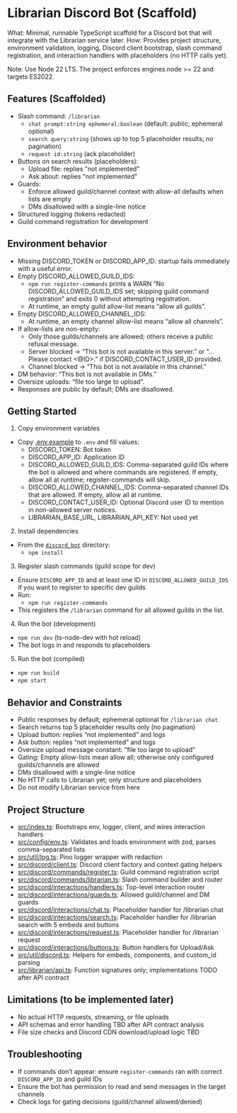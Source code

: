 # Librarian Discord Bot (Scaffold)

What: Minimal, runnable TypeScript scaffold for a Discord bot that will integrate with the Librarian service later.
How: Provides project structure, environment validation, logging, Discord client bootstrap, slash command registration, and interaction handlers with placeholders (no HTTP calls yet).

Note: Use Node 22 LTS. The project enforces engines.node >= 22 and targets ES2022.

## Features (Scaffolded)
- Slash command: `/librarian`
  - `chat prompt:string ephemeral:boolean` (default: public; ephemeral optional)
  - `search query:string` (shows up to top 5 placeholder results; no pagination)
  - `request id:string` (ack placeholder)
- Buttons on search results (placeholders):
  - Upload file: replies "not implemented"
  - Ask about: replies "not implemented"
- Guards:
  - Enforce allowed guild/channel context with allow-all defaults when lists are empty
  - DMs disallowed with a single-line notice
- Structured logging (tokens redacted)
- Guild command registration for development

## Environment behavior

- Missing DISCORD_TOKEN or DISCORD_APP_ID: startup fails immediately with a useful error.
- Empty DISCORD_ALLOWED_GUILD_IDS:
  - `npm run register-commands` prints a WARN “No DISCORD_ALLOWED_GUILD_IDS set; skipping guild command registration” and exits 0 without attempting registration.
  - At runtime, an empty guild allow-list means “allow all guilds”.
- Empty DISCORD_ALLOWED_CHANNEL_IDS:
  - At runtime, an empty channel allow-list means “allow all channels”.
- If allow-lists are non-empty:
  - Only those guilds/channels are allowed; others receive a public refusal message.
  - Server blocked → “This bot is not available in this server.” or “… Please contact <@ID>.” if DISCORD_CONTACT_USER_ID provided.
  - Channel blocked → “This bot is not available in this channel.”
- DM behavior: “This bot is not available in DMs.”
- Oversize uploads: “file too large to upload”.
- Responses are public by default; DMs are disallowed.

## Getting Started

1) Copy environment variables
- Copy [.env.example](./.env.example) to `.env` and fill values:
  - DISCORD_TOKEN: Bot token
  - DISCORD_APP_ID: Application ID
  - DISCORD_ALLOWED_GUILD_IDS: Comma-separated guild IDs where the bot is allowed and where commands are registered. If empty, allow all at runtime; register-commands will skip.
  - DISCORD_ALLOWED_CHANNEL_IDS: Comma-separated channel IDs that are allowed. If empty, allow all at runtime.
  - DISCORD_CONTACT_USER_ID: Optional Discord user ID to mention in non-allowed server notices.
  - LIBRARIAN_BASE_URL, LIBRARIAN_API_KEY: Not used yet

2) Install dependencies
- From the [`discord_bot`](./) directory:
  - `npm install`

3) Register slash commands (guild scope for dev)
- Ensure `DISCORD_APP_ID` and at least one ID in `DISCORD_ALLOWED_GUILD_IDS` if you want to register to specific dev guilds
- Run:
  - `npm run register-commands`
- This registers the `/librarian` command for all allowed guilds in the list.

4) Run the bot (development)
- `npm run dev` (ts-node-dev with hot reload)
- The bot logs in and responds to placeholders

5) Run the bot (compiled)
- `npm run build`
- `npm start`

## Behavior and Constraints

- Public responses by default; ephemeral optional for `/librarian chat`
- Search returns top 5 placeholder results only (no pagination)
- Upload button: replies “not implemented” and logs
- Ask button: replies “not implemented” and logs
- Oversize upload message constant: “file too large to upload”
- Gating: Empty allow-lists mean allow all; otherwise only configured guilds/channels are allowed
- DMs disallowed with a single-line notice
- No HTTP calls to Librarian yet; only structure and placeholders
- Do not modify Librarian service from here

## Project Structure

- [src/index.ts](./src/index.ts): Bootstraps env, logger, client, and wires interaction handlers
- [src/config/env.ts](./src/config/env.ts): Validates and loads environment with zod, parses comma-separated lists
- [src/util/log.ts](./src/util/log.ts): Pino logger wrapper with redaction
- [src/discord/client.ts](./src/discord/client.ts): Discord client factory and context gating helpers
- [src/discord/commands/register.ts](./src/discord/commands/register.ts): Guild command registration script
- [src/discord/commands/librarian.ts](./src/discord/commands/librarian.ts): Slash command builder and router
- [src/discord/interactions/handlers.ts](./src/discord/interactions/handlers.ts): Top-level interaction router
- [src/discord/interactions/guards.ts](./src/discord/interactions/guards.ts): Allowed guild/channel and DM guards
- [src/discord/interactions/chat.ts](./src/discord/interactions/chat.ts): Placeholder handler for /librarian chat
- [src/discord/interactions/search.ts](./src/discord/interactions/search.ts): Placeholder handler for /librarian search with 5 embeds and buttons
- [src/discord/interactions/request.ts](./src/discord/interactions/request.ts): Placeholder handler for /librarian request
- [src/discord/interactions/buttons.ts](./src/discord/interactions/buttons.ts): Button handlers for Upload/Ask
- [src/util/discord.ts](./src/util/discord.ts): Helpers for embeds, components, and custom_id parsing
- [src/librarian/api.ts](./src/librarian/api.ts): Function signatures only; implementations TODO after API contract

## Limitations (to be implemented later)
- No actual HTTP requests, streaming, or file uploads
- API schemas and error handling TBD after API contract analysis
- File size checks and Discord CDN download/upload logic TBD

## Troubleshooting
- If commands don’t appear: ensure `register-commands` ran with correct `DISCORD_APP_ID` and guild IDs
- Ensure the bot has permission to read and send messages in the target channels
- Check logs for gating decisions (guild/channel allowed/denied)